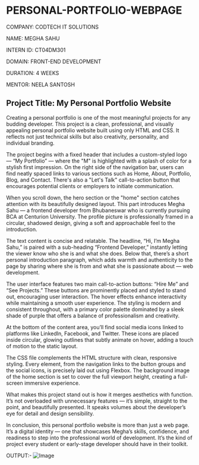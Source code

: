 # PERSONAL-PORTFOLIO-WEBPAGE

COMPANY: CODTECH IT SOLUTIONS

NAME: MEGHA SAHU

INTERN ID: CT04DM301

DOMAIN: FRONT-END DEVELOPMENT

DURATION: 4 WEEKS

MENTOR: NEELA SANTOSH

## Project Title: My Personal Portfolio Website

Creating a personal portfolio is one of the most meaningful projects for any budding developer. This project is a clean, professional, and visually appealing personal portfolio website built using only HTML and CSS. It reflects not just technical skills but also creativity, personality, and individual branding.

The project begins with a fixed header that includes a custom-styled logo — “My Portfolio” — where the "M" is highlighted with a splash of color for a stylish first impression. On the right side of the navigation bar, users can find neatly spaced links to various sections such as Home, About, Portfolio, Blog, and Contact. There's also a "Let's Talk" call-to-action button that encourages potential clients or employers to initiate communication.

When you scroll down, the hero section or the "home" section catches attention with its beautifully designed layout. This part introduces Megha Sahu — a frontend developer from Bhubaneswar who is currently pursuing BCA at Centurion University. The profile picture is professionally framed in a circular, shadowed design, giving a soft and approachable feel to the introduction.

The text content is concise and relatable. The headline, “Hi, I’m Megha Sahu,” is paired with a sub-heading “Frontend Developer,” instantly letting the viewer know who she is and what she does. Below that, there’s a short personal introduction paragraph, which adds warmth and authenticity to the page by sharing where she is from and what she is passionate about — web development.

The user interface features two main call-to-action buttons: “Hire Me” and “See Projects.” These buttons are prominently placed and styled to stand out, encouraging user interaction. The hover effects enhance interactivity while maintaining a smooth user experience. The styling is modern and consistent throughout, with a primary color palette dominated by a sleek shade of purple that offers a balance of professionalism and creativity.

At the bottom of the content area, you’ll find social media icons linked to platforms like LinkedIn, Facebook, and Twitter. These icons are placed inside circular, glowing outlines that subtly animate on hover, adding a touch of motion to the static layout.

The CSS file complements the HTML structure with clean, responsive styling. Every element, from the navigation links to the button groups and the social icons, is precisely laid out using Flexbox. The background image of the home section is set to cover the full viewport height, creating a full-screen immersive experience.

What makes this project stand out is how it merges aesthetics with function. It’s not overloaded with unnecessary features — it’s simple, straight to the point, and beautifully presented. It speaks volumes about the developer’s eye for detail and design sensibility.

In conclusion, this personal portfolio website is more than just a web page. It’s a digital identity — one that showcases Megha’s skills, confidence, and readiness to step into the professional world of development. It’s the kind of project every student or early-stage developer should have in their toolkit.

OUTPUT:-
![Image](https://github.com/user-attachments/assets/284a724c-9b25-4f9e-9c51-6f1b8eb8089a)
